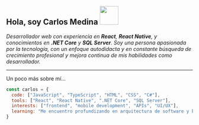 <h2>Hola, soy Carlos Medina <img src="https://media.giphy.com/media/mGcNjsfWAjY5AEZNw6/giphy.gif" width="50"></h2>

<p><em>Desarrollador web con experiencia en <strong>React</strong>, <strong>React Native</strong>, y conocimientos en <strong>.NET Core</strong> y <strong>SQL Server</strong>.  
Soy una persona apasionada por la tecnología, con un enfoque autodidacta y en constante búsqueda de crecimiento profesional y mejora continua de mis habilidades como desarrollador.</em></p>


---

Un poco más sobre mí...

```javascript
const carlos = {
  code: ["JavaScript", "TypeScript", "HTML", "CSS", "C#"],
  tools: ["React", "React Native", ".NET Core", "SQL Server"],
  interests: ["frontend", "mobile development", "APIs", "UI/UX"],
  learning: "Me encuentro profundizando en arquitectura de software y buenas prácticas en React"
}

